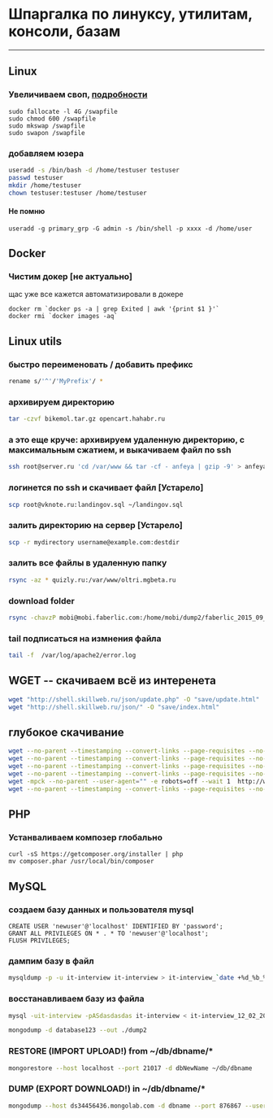 # Шпаргалка по линуксу, утилитам, консоли, базам
-------

## Linux

### Увеличиваем своп, [подробности](https://www.digitalocean.com/community/tutorials/how-to-add-swap-on-ubuntu-14-04)
```
sudo fallocate -l 4G /swapfile
sudo chmod 600 /swapfile
sudo mkswap /swapfile
sudo swapon /swapfile
```

### добавляем юзера
```sh
useradd -s /bin/bash -d /home/testuser testuser
passwd testuser
mkdir /home/testuser
chown testuser:testuser /home/testuser
```

#### Не помню
```
useradd -g primary_grp -G admin -s /bin/shell -p xxxx -d /home/user
```


## Docker

### Чистим докер [не актуально]
щас уже все кажется автоматизировали в докере
```
docker rm `docker ps -a | grep Exited | awk '{print $1 }'`
docker rmi `docker images -aq`
```


## Linux utils

### быстро переименовать / добавить префикс
```sh
rename s/'^'/'MyPrefix'/ *
```

### архивируем директорию
```sh
tar -czvf bikemol.tar.gz opencart.hahabr.ru
```

### а это еще круче: архивируем удаленную директорию, с максимальным сжатием, и выкачиваем файл по ssh
```sh
ssh root@server.ru 'cd /var/www && tar -cf - anfeya | gzip -9' > anfeya_2014_04_19.tgz
```
### логинется по ssh и скачивает файл [Устарело]
```sh
scp root@vknote.ru:landingov.sql ~/landingov.sql
```
### залить директорию на сервер [Устарело]
```sh
scp -r mydirectory username@example.com:destdir
```


### залить все файлы в удаленную папку
```sh
rsync -az * quizly.ru:/var/www/oltri.mgbeta.ru
```

### download folder
```sh
rsync -chavzP mobi@mobi.faberlic.com:/home/mobi/dump2/faberlic_2015_09_18 ./dump
```

### tail подписаться на измнения файла
```sh
tail -f  /var/log/apache2/error.log
```


## WGET -- скачиваем всё из интеренета

```sh
wget "http://shell.skillweb.ru/json/update.php" -O "save/update.html"
wget "http://shell.skillweb.ru/json/" -O "save/index.html"
```

## глубокое скачивание

```sh
wget --no-parent --timestamping --convert-links --page-requisites --no-host-directories -erobots=off http://landing001.akropol-st.ru/
wget --no-parent --timestamping --convert-links --page-requisites --no-host-directories -erobots=off http://demo.oscodo.com/obsession-v1.1/html-video-bg/dark-demo-two-video-transparent-pattern.html
wget --no-parent --timestamping --convert-links --page-requisites --no-host-directories -erobots=off http://landing001.akropol-st.ru/
wget --no-parent --timestamping --convert-links --page-requisites --no-host-directories -erobots=off --adjust-extension http://landing001.akropol-st.ru/
wget -mpck --no-parent --user-agent="" -e robots=off --wait 1  http://web.archive.org/web/20141216214338/http://biz-accord.ru/
wget --no-parent --timestamping --convert-links --page-requisites --no-host-directories -erobots=off --adjust-extension  --mirror --domains=staticweb.archive.org,web.archive.org http://web.archive.org/web/20141216214338/http://biz-accord.ru/
```

## PHP

### Устанваливаем композер глобально
```
curl -sS https://getcomposer.org/installer | php 
mv composer.phar /usr/local/bin/composer
```

## MySQL

### создаем базу данных и пользователя mysql
```
CREATE USER 'newuser'@'localhost' IDENTIFIED BY 'password';
GRANT ALL PRIVILEGES ON * . * TO 'newuser'@'localhost';
FLUSH PRIVILEGES;
```

### дампим базу в файл
```sh
mysqldump -p -u it-interview it-interview > it-interview_`date +%d_%b_%Y`.sql
```
### восстанавливаем базу из файла
```sh
mysql -uit-interview -pASdasdasdas it-interview < it-interview_12_02_2014.sql
```

```sh
mongodump -d database123 --out ./dump2
```

### RESTORE (IMPORT UPLOAD!) from ~/db/dbname/*
```sh
mongorestore --host localhost --port 21017 -d dbNewName ~/db/dbname
```

### DUMP (EXPORT DOWNLOAD!) in ~/db/dbname/*
```sh
mongodump --host ds34456436.mongolab.com -d dbname --port 876867 --username user --password pass --out ~/db
```
